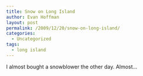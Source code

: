 ```yaml
---
title: Snow on Long Island
author: Evan Hoffman
layout: post
permalink: /2009/12/20/snow-on-long-island/
categories:
  - Uncategorized
tags:
  - long island
---
```

I almost bought a snowblower the other day. Almost&#8230;